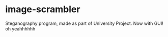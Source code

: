 # image-scrambler
Steganography program, made as part of University Project. Now with GUI! oh yeahhhhhh
